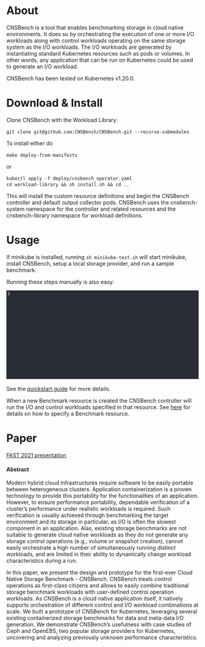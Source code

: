 # About

CNSBench is a tool that enables benchmarking storage in cloud native
environments.  It does so by orchestrating the execution of one or more I/O
workloads along with control workloads operating on the same storage system as
the I/O workloads.  The I/O workloads are generated by instantiating standard
Kubernetes resources such as pods or volumes.  In other words, any application
that can be run on Kubernetes could be used to generate an I/O workload.

CNSBench has been tested on Kubernetes v1.20.0.

# Download & Install<a name="download-install"></a>

Clone CNSBench with the Workload Library:
```
git clone git@github.com:CNSBench/CNSBench.git --recurse-submodules
```

To install either do
```
make deploy-from-manifests
```
or
```
kubectl apply -f deploy/cnsbench_operator.yaml
cd workload-library && sh install.sh && cd ..
```

This will install the custom resource definitions and begin the CNSBench
controller and default output collector pods.  CNSBench uses the cnsbench-system
namespace for the controller and related resources and the cnsbench-library
namespace for workload definitions.

# Usage

If minikube is installed, running `sh minikube-test.sh` will start minikube,
install CNSBench, setup a local storage provider, and run a sample benchmark.

Running these steps manually is also easy:

[![asciicast](doc/examples/quickstart/asciinema.svg)](https://asciinema.org/a/OT0LQXxUe6dtowlxOwkL4zSdu)

See the [quickstart guide](doc/examples/quickstart) for more details.

When a new Benchmark resource is created the CNSBench controller will run the
I/O and control workloads specified in that resource.  See
[here](doc/benchmark\_resource.md) for details on how to specify a Benchmark
resource.

# Paper

[FAST 2021
presentation](https://www.usenix.org/conference/fast21/presentation/merenstein)

#### Abstract

Modern hybrid cloud infrastructures require software to be easily portable
between heterogeneous clusters. Application containerization is a proven
technology to provide this portability for the functionalities of an
application. However, to ensure performance portability, dependable verification
of a cluster’s performance under realistic workloads is required. Such
verification is usually achieved through benchmarking the target environment and
its storage in particular, as I/O is often the slowest component in an
application. Alas, existing storage benchmarks are not suitable to generate
cloud native workloads as they do not generate any storage control operations
(e.g., volume or snapshot creation), cannot easily orchestrate a high number of
simultaneously running distinct workloads, and are limited in their ability to
dynamically change workload characteristics during a run.

In this paper, we present the design and prototype for the first-ever Cloud
Native Storage Benchmark - CNSBench. CNSBench treats control operations as
first-class citizens and allows to easily combine traditional storage benchmark
workloads with user-defined control operation workloads. As CNSBench is a cloud
native application itself, it natively supports orchestration of different
control and I/O workload combinations at scale. We built a prototype of CNSBench
for Kubernetes, leveraging several existing containerized storage benchmarks for
data and meta-data I/O generation. We demonstrate CNSBench’s usefulness with
case studies of Ceph and OpenEBS, two popular storage providers for Kubernetes,
uncovering and analyzing previously unknown performance characteristics.
